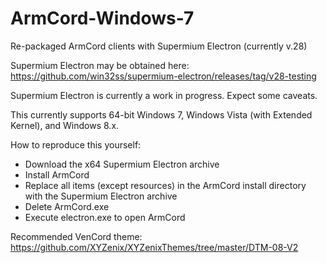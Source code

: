# ArmCord-Windows-7
Re-packaged ArmCord clients with Supermium Electron (currently v.28)

Supermium Electron may be obtained here: https://github.com/win32ss/supermium-electron/releases/tag/v28-testing

Supermium Electron is currently a work in progress. Expect some caveats. 

This currently supports 64-bit Windows 7, Windows Vista (with Extended Kernel), and Windows 8.x.

How to reproduce this yourself:
- Download the x64 Supermium Electron archive
- Install ArmCord
- Replace all items (except resources) in the ArmCord install directory with the Supermium Electron archive
- Delete ArmCord.exe
- Execute electron.exe to open ArmCord

Recommended VenCord theme: https://github.com/XYZenix/XYZenixThemes/tree/master/DTM-08-V2
